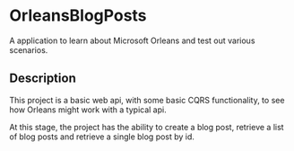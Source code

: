 # OrleansBlogPosts
A application to learn about Microsoft Orleans and test out various scenarios.

## Description
This project is a basic web api, with some basic CQRS functionality, to see how Orleans might work with a typical api.

At this stage, the project has the ability to create a blog post, retrieve a list of blog posts and retrieve a single blog post by id.
